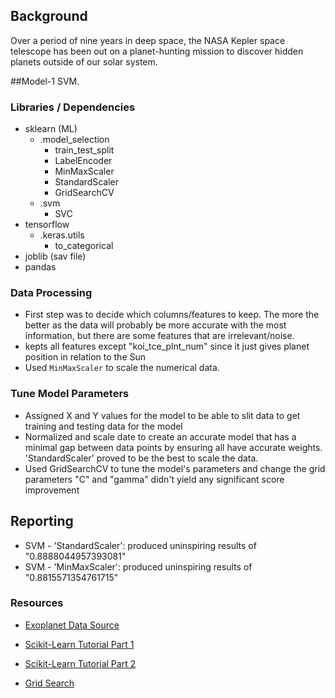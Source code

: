 ## Background

Over a period of nine years in deep space, the NASA Kepler space telescope has been out on a planet-hunting mission to discover hidden planets outside of our solar system.

##Model-1 SVM.

### Libraries / Dependencies
* sklearn (ML)
    * .model_selection
      * train_test_split
      * LabelEncoder
      * MinMaxScaler
      * StandardScaler
      * GridSearchCV
    * .svm
      * SVC
* tensorflow
    * .keras.utils
      * to_categorical
* joblib (sav file)
* pandas


### Data Processing
* First step was to decide which columns/features to keep. The more the better as the data will probably be more accurate with the most information, but there are some features that are irrelevant/noise.
* kepts all features except "koi_tce_plnt_num" since it just gives planet position in relation to the Sun
* Used `MinMaxScaler` to scale the numerical data.

### Tune Model Parameters
* Assigned X and Y values for the model to be able to slit data to get training and testing data for the model
* Normalized and scale date to create an accurate model that has a minimal gap between data points by ensuring all have accurate weights. 'StandardScaler' proved to be the best to scale the data.
* Used GridSearchCV to tune the model's parameters and change the grid parameters "C" and "gamma" didn't yield any significant score improvement

## Reporting
* SVM - 'StandardScaler': produced uninspiring results of "0.8888044957393081"
* SVM - 'MinMaxScaler': produced uninspiring results of "0.8815571354761715"


### Resources

* [Exoplanet Data Source](https://www.kaggle.com/nasa/kepler-exoplanet-search-results)

* [Scikit-Learn Tutorial Part 1](https://www.youtube.com/watch?v=4PXAztQtoTg)

* [Scikit-Learn Tutorial Part 2](https://www.youtube.com/watch?v=gK43gtGh49o&t=5858s)

* [Grid Search](https://scikit-learn.org/stable/modules/grid_search.html)

